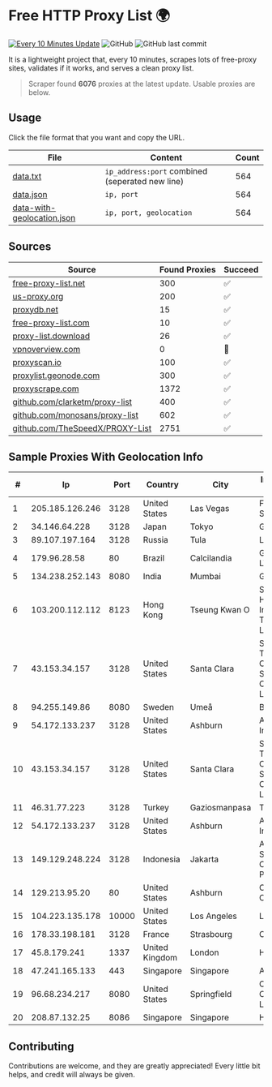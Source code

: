 
# Free HTTP Proxy List 🌍

[![Every 10 Minutes Update](https://github.com/mertguvencli/http-proxy-list/actions/workflows/main.yml/badge.svg?branch=main)](https://github.com/mertguvencli/http-proxy-list/actions/workflows/main.yml)
![GitHub](https://img.shields.io/github/license/mertguvencli/http-proxy-list)
![GitHub last commit](https://img.shields.io/github/last-commit/mertguvencli/http-proxy-list)

It is a lightweight project that, every 10 minutes, scrapes lots of free-proxy sites, validates if it works, and serves a clean proxy list.


> Scraper found **6076** proxies at the latest update. Usable proxies are below.

## Usage

Click the file format that you want and copy the URL.


|File|Content|Count|
|----|-------|-----|
|[data.txt](https://raw.githubusercontent.com/mertguvencli/http-proxy-list/main/proxy-list/data.txt)|`ip_address:port` combined (seperated new line)|564|
|[data.json](https://raw.githubusercontent.com/mertguvencli/http-proxy-list/main/proxy-list/data.json)|`ip, port`|564|
|[data-with-geolocation.json](https://raw.githubusercontent.com/mertguvencli/http-proxy-list/main/proxy-list/data-with-geolocation.json)|`ip, port, geolocation`|564|

## Sources

|Source|Found Proxies|Succeed|
|------|-------------|-------|
|[free-proxy-list.net](https://free-proxy-list.net)|300|✅|
|[us-proxy.org](https://www.us-proxy.org)|200|✅|
|[proxydb.net](http://proxydb.net)|15|✅|
|[free-proxy-list.com](https://free-proxy-list.com/?page=&port=&type%5B%5D=http&type%5B%5D=https&up_time=0&search=Search)|10|✅|
|[proxy-list.download](https://www.proxy-list.download/HTTP)|26|✅|
|[vpnoverview.com](https://vpnoverview.com/privacy/anonymous-browsing/free-proxy-servers)|0|🚫|
|[proxyscan.io](https://www.proxyscan.io)|100|✅|
|[proxylist.geonode.com](https://proxylist.geonode.com/api/proxy-list?limit=300&page=1&sort_by=lastChecked&sort_type=desc&protocols=http,https)|300|✅|
|[proxyscrape.com](https://api.proxyscrape.com/v2/?request=displayproxies&protocol=http&timeout=10000&country=all&ssl=all&anonymity=all)|1372|✅|
|[github.com/clarketm/proxy-list](https://raw.githubusercontent.com/clarketm/proxy-list/master/proxy-list-raw.txt)|400|✅|
|[github.com/monosans/proxy-list](https://raw.githubusercontent.com/monosans/proxy-list/main/proxies/http.txt)|602|✅|
|[github.com/TheSpeedX/PROXY-List](https://raw.githubusercontent.com/TheSpeedX/PROXY-List/master/http.txt)|2751|✅|


## Sample Proxies With Geolocation Info

|#|Ip|Port|Country|City|Internet Service Provider|
|-|--|----|-------|----|-------------------------|
|1|205.185.126.246|3128|United States|Las Vegas|FranTech Solutions|
|2|34.146.64.228|3128|Japan|Tokyo|Google LLC|
|3|89.107.197.164|3128|Russia|Tula|LLC TK Altair|
|4|179.96.28.58|80|Brazil|Calcilandia|G8 NETWORKS LTDA|
|5|134.238.252.143|8080|India|Mumbai|Google LLC|
|6|103.200.112.112|8123|Hong Kong|Tseung Kwan O|Shanghai Huajuan Information Technology Co., Ltd.|
|7|43.153.34.157|3128|United States|Santa Clara|Shenzhen Tencent Computer Systems Company Limited|
|8|94.255.149.86|8080|Sweden|Umeå|Bredband2 AB|
|9|54.172.133.237|3128|United States|Ashburn|Amazon.com, Inc.|
|10|43.153.34.157|3128|United States|Santa Clara|Shenzhen Tencent Computer Systems Company Limited|
|11|46.31.77.223|3128|Turkey|Gaziosmanpasa|Talha Bogaz|
|12|54.172.133.237|3128|United States|Ashburn|Amazon.com, Inc.|
|13|149.129.248.224|3128|Indonesia|Jakarta|Alibaba.com Singapore E-Commerce Private Limited|
|14|129.213.95.20|80|United States|Ashburn|Oracle Corporation|
|15|104.223.135.178|10000|United States|Los Angeles|LayerHost|
|16|178.33.198.181|3128|France|Strasbourg|OVH SAS|
|17|45.8.179.241|1337|United Kingdom|London|Hostland LLC|
|18|47.241.165.133|443|Singapore|Singapore|Alibaba.com LLC|
|19|96.68.234.217|8080|United States|Springfield|Comcast Cable Communications, LLC|
|20|208.87.132.25|8086|Singapore|Singapore|HIVELOCITY, Inc.|



## Contributing

Contributions are welcome, and they are greatly appreciated! Every
little bit helps, and credit will always be given.

